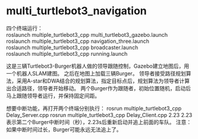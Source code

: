 # multi_turtlebot3_navigation
四个终端运行：  
roslaunch multiple_turtlebot3_cpp multi_turtlebot3_gazebo.launch   
roslaunch multiple_turtlebot3_cpp navigation_three.launch  
roslaunch multiple_turtlebot3_cpp broadcaster.launch  
roslaunch multiple_turtlebot3_cpp running.launch

这是三辆Turtlebot3-Burger机器人做的领导跟随控制，Gazebo建立地图后，用一个机器人SLAM建图。 之后在地图上加载三辆Burger。 领导者接受路径规划算法，采用A-star和DWA结合的规划算法，指定目标点后，规划算法为领导者计算出合适路径，领导者开始移动。 两个Burger作为跟随者，初始位置随机，启动后马上跟随领导者运行，并保持固定间距。 

想要中断功能，再打开两个终端分别执行：
rosrun multiple_turtlebot3_cpp Delay_Server.cpp
rosrun multiple_turtlebot3_cpp Delay_Client.cpp 2.23
2.23表示第二个Burger中断时间（秒），2.23s后重新启动并追上前面的车队。
注意：如果中断时间过长，Burger可能永远无法追上了。